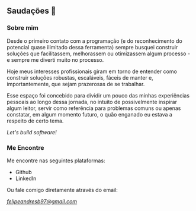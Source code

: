 ## Saudações 👋

### Sobre mim

Desde o primeiro contato com a programação (e do reconhecimento do potencial quase ilimitado dessa ferramenta) sempre busquei construir soluções que facilitassem, melhorassem ou otimizassem algum processo - e sempre me diverti muito no processo.

Hoje meus interesses profissionais giram em torno de entender como construir soluções robustas, escaláveis, fáceis de manter e, importantemente, que sejam prazerosas de se trabalhar.

Esse espaço foi concebido para dividir um pouco das minhas experiências pessoais ao longo dessa jornada, no intuito de possivelmente inspirar algum leitor, servir como referência para problemas comuns ou apenas constatar, em algum momento futuro, o quão enganado eu estava a respeito de certo tema.

_Let's build software!_

### Me Encontre

Me encontre nas seguintes plataformas:

<ul>
  <li>
    <a
      style="text-decoration: none"            class="hover:text-secondary"
      href="https://github.com/Felipe-53"
      target="_blank"
      rel="noreferrer"
    >
      Github
    </a>
  </li>
  <li>
    <a
      style="text-decoration: none"            class="hover:text-secondary"
      href="https://www.linkedin.com/in/felipe-andre-barbosa"
      target="_blank"
      rel="noreferrer"
    >
      LinkedIn
    </a>
  </li>
</ul>

Ou fale comigo diretamente através do email:

*felipeandresb97@gmail.com*
